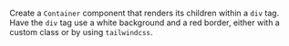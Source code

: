 Create a `Container` component that renders its children within a `div` tag. Have the `div` tag use a white background and a red border, either with a custom class or by using `tailwindcss`.
